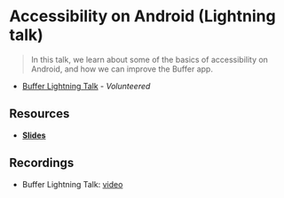 # Accessibility on Android (Lightning talk)

> In this talk, we learn about some of the basics of accessibility on Android, and how we can improve the Buffer app.

- [Buffer Lightning Talk](https://www.youtube.com/channel/UC23jewsQdjGMeFzt15sUT2w) - _Volunteered_

## Resources

- **[Slides](https://speakerdeck.com/vgonda/accessibility-on-android)**

## Recordings

- Buffer Lightning Talk: [video](https://www.youtube.com/watch?v=PI_keqv9VwA)
